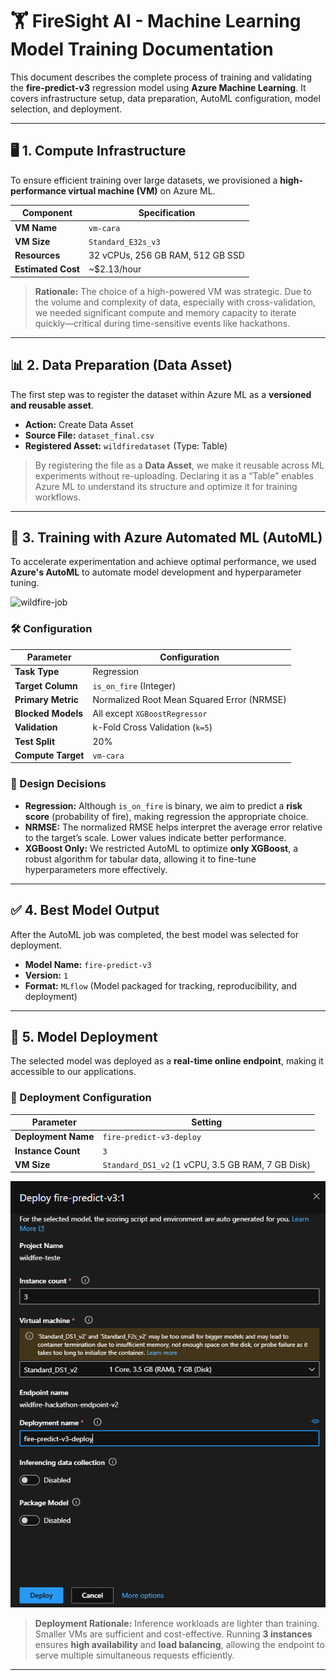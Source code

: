 # 🏋️ FireSight AI - Machine Learning Model Training Documentation

This document describes the complete process of training and validating the **fire-predict-v3** regression model using **Azure Machine Learning**. It covers infrastructure setup, data preparation, AutoML configuration, model selection, and deployment.

---

## 🖥️ 1. Compute Infrastructure

To ensure efficient training over large datasets, we provisioned a **high-performance virtual machine (VM)** on Azure ML.

| Component     | Specification                            |
|---------------|-------------------------------------------|
| **VM Name**   | `vm-cara`                                 |
| **VM Size**   | `Standard_E32s_v3`                        |
| **Resources** | 32 vCPUs, 256 GB RAM, 512 GB SSD          |
| **Estimated Cost** | ~$2.13/hour                         |

> **Rationale:** The choice of a high-powered VM was strategic. Due to the volume and complexity of data, especially with cross-validation, we needed significant compute and memory capacity to iterate quickly—critical during time-sensitive events like hackathons.

---

## 📊 2. Data Preparation (Data Asset)

The first step was to register the dataset within Azure ML as a **versioned and reusable asset**.

- **Action:** Create Data Asset  
- **Source File:** `dataset_final.csv`  
- **Registered Asset:** `wildfiredataset` (Type: Table)

> By registering the file as a **Data Asset**, we make it reusable across ML experiments without re-uploading. Declaring it as a “Table” enables Azure ML to understand its structure and optimize it for training workflows.

---

## 🤖 3. Training with Azure Automated ML (AutoML)

To accelerate experimentation and achieve optimal performance, we used **Azure's AutoML** to automate model development and hyperparameter tuning.

![wildfire-job]()

### 🛠️ Configuration

| Parameter              | Configuration                                  |
|------------------------|-----------------------------------------------|
| **Task Type**          | Regression                                     |
| **Target Column**      | `is_on_fire` (Integer)                         |
| **Primary Metric**     | Normalized Root Mean Squared Error (NRMSE)     |
| **Blocked Models**     | All except `XGBoostRegressor`                  |
| **Validation**         | k-Fold Cross Validation (`k=5`)                |
| **Test Split**         | 20%                                            |
| **Compute Target**     | `vm-cara`                                      |

### 🧠 Design Decisions

- **Regression:** Although `is_on_fire` is binary, we aim to predict a **risk score** (probability of fire), making regression the appropriate choice.
- **NRMSE:** The normalized RMSE helps interpret the average error relative to the target’s scale. Lower values indicate better performance.
- **XGBoost Only:** We restricted AutoML to optimize **only XGBoost**, a robust algorithm for tabular data, allowing it to fine-tune hyperparameters more effectively.

---

## ✅ 4. Best Model Output

After the AutoML job was completed, the best model was selected for deployment.

- **Model Name:** `fire-predict-v3`  
- **Version:** `1`  
- **Format:** `MLflow` (Model packaged for tracking, reproducibility, and deployment)

---

## 🚀 5. Model Deployment

The selected model was deployed as a **real-time online endpoint**, making it accessible to our applications.

### 🔧 Deployment Configuration

| Parameter             | Setting                                        |
|------------------------|-----------------------------------------------|
| **Deployment Name**   | `fire-predict-v3-deploy`                       |
| **Instance Count**    | `3`                                            |
| **VM Size**           | `Standard_DS1_v2` (1 vCPU, 3.5 GB RAM, 7 GB Disk) |

![deploy-model-v3](https://github.com/devcaiada/firesightai/blob/main/public/doc/deploy-model-v3.png?raw=true)

> **Deployment Rationale:** Inference workloads are lighter than training. Smaller VMs are sufficient and cost-effective. Running **3 instances** ensures **high availability** and **load balancing**, allowing the endpoint to serve multiple simultaneous requests efficiently.

---

